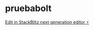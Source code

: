 # pruebabolt

[Edit in StackBlitz next generation editor ⚡️](https://stackblitz.com/~/github.com/jmnzf/pruebabolt)
